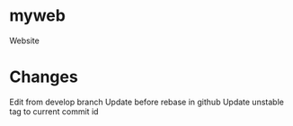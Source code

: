 # myweb
Website
# Changes
Edit from develop branch
Update before rebase in github
Update unstable tag to current commit id
